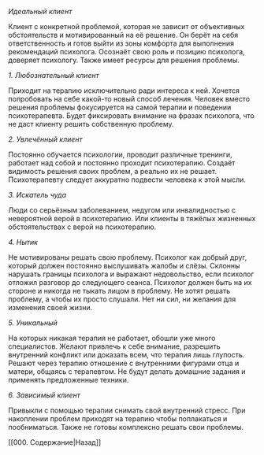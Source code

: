*Идеальный клиент*

Клиент с конкретной проблемой, которая не зависит от объективных обстоятельств и мотивированный на её решение. Он берёт на себя ответственность и готов выйти из зоны комфорта для выполнения рекомендаций психолога. Осознаёт свою роль и позицию психолога, доверяет психологу. Также имеет ресурсы для решения проблемы.

*1. Любознательный клиент*

Приходит на терапию исключительно ради интереса к ней. Хочется попробовать на себе какой-то новый способ лечения. Человек вместо решения проблемы фокусируется на самой терапии и поведении психотерапевта. Будет фиксировать внимание на фразах психолога, что не даст клиенту решить собственную проблему.

*2. Увлечённый клиент*

Постоянно обучается психологии, проводит различные тренинги, работает над собой и постоянно проходит психотерапию. Создаёт видимость решения своих проблем, а реально их не решает. Психотерапевту следует аккуратно подвести человека к этой мысли.

*3. Искатель чуда*

Люди со серьёзным заболеванием, недугом или инвалидностью с невероятной верой в психотерапию. Или клиенты в тяжёлых жизненных обстоятельствах с верой на психотерапию.

*4. Нытик*

Не мотивированы решать свою проблему. Психолог как добрый друг, который должен постоянно выслушивать жалобы и слёзы. Склонны нарушать границы психолога и выражают недовольство, если психолог отложил разговор до следующего сеанса. Психолог должен быть на их стороне и никогда не тыкать лицом в проблему. Не хотят решать проблему, а чтобы их просто слушали. Нет ни сил, ни желания для изменения своей жизни.

*5. Уникальный*

На которых никакая терапия не работает, обошли уже много специалистов. Желают привлечь к себе внимание, разрешить внутренний конфликт или доказать всем, что терапия лишь глупость. Решают через терапию отношение с внутренними фигурами отца и матери, общаясь с терапевтом. Не будут делать домашние задания и применять предложенные техники.

*6. Зависимый клиент*

Привыкли с помощью терапии снимать свой внутренний стресс. При накоплении проблем приходят на терапию чтобы поплакаться и пообниматься. Также не готовы комплексно решать свои проблемы.

[[000. Содержание|Назад]]
